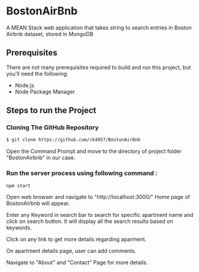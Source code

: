 # BostonAirBnb
A MEAN Stack web application that takes string to search entries in Boston Airbnb dataset, stored in MongoDB

## Prerequisites

There are not many prerequisites required to build and run this project, but you'll need the following:

* Node.js
* Node Package Manager

## Steps to run the Project

### Cloning The GitHub Repository
  ```bash
  $ git clone https://github.com/ck4957/BostonAirBnb
  ```
  Open the Command Prompt and move to the directory of project folder "BostonAirbnb" in our case. 

### Run the server process using following command :  
  ```
  npm start
  ```

  Open web browser and navigate to "http://localhost:3000/"
  Home page of BostonAirbnb will appear.

  Enter any Keyword in search bar to search for specific apartment name and click on search button. It will display all the     search results based on keywords.

  Click on any link to get more details regarding aparment. 

  On apartment details page, user can add comments. 

  Navigate to "About" and "Contact" Page for more details.
